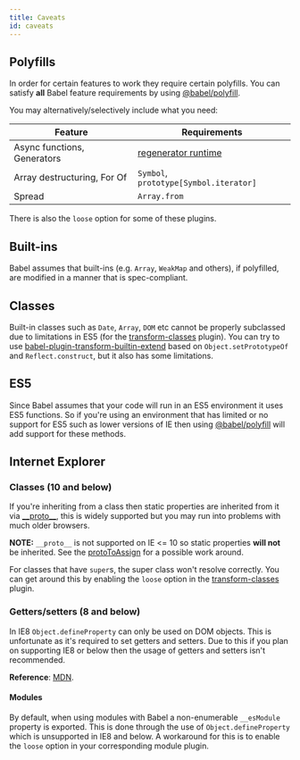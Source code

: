 ```yaml
---
title: Caveats
id: caveats
---
```


## Polyfills

In order for certain features to work they require certain polyfills. You can satisfy **all**
Babel feature requirements by using [@babel/polyfill](polyfill.md).

You may alternatively/selectively include what you need:

| Feature                     | Requirements                                                                                            |
| --------------------------- | ------------------------------------------------------------------------------------------------------- |
| Async functions, Generators | [regenerator runtime](https://github.com/facebook/regenerator/tree/master/packages/regenerator-runtime) |
| Array destructuring, For Of | `Symbol`, `prototype[Symbol.iterator]`                                                                  |
| Spread                      | `Array.from`                                                                                            |

There is also the `loose` option for some of these plugins.

## Built-ins

Babel assumes that built-ins (e.g. `Array`, `WeakMap` and others), if polyfilled, are modified in a manner that is spec-compliant.

## Classes

Built-in classes such as `Date`, `Array`, `DOM` etc cannot be properly subclassed
due to limitations in ES5 (for the [transform-classes](plugin-transform-classes.md) plugin).
You can try to use [babel-plugin-transform-builtin-extend](https://github.com/loganfsmyth/babel-plugin-transform-builtin-extend) based on `Object.setPrototypeOf` and `Reflect.construct`, but it also has some limitations.

## ES5

Since Babel assumes that your code will run in an ES5 environment it uses ES5
functions. So if you're using an environment that has limited or no support for
ES5 such as lower versions of IE then using [@babel/polyfill](polyfill.md) will add support for these methods.

## Internet Explorer

### Classes (10 and below)

If you're inheriting from a class then static properties are inherited from it
via [\_\_proto\_\_](https://developer.mozilla.org/en-US/docs/Web/JavaScript/Reference/Global_Objects/Object/proto),
this is widely supported but you may run into problems with much older browsers.

**NOTE:** `__proto__` is not supported on IE <= 10 so static properties
**will not** be inherited. See the
[protoToAssign](plugin-transform-proto-to-assign.md) for a possible work
around.

For classes that have `super`s, the super class won't resolve correctly. You can
get around this by enabling the `loose` option in the [transform-classes](plugin-transform-classes.md) plugin.

### Getters/setters (8 and below)

In IE8 `Object.defineProperty` can only be used on DOM objects. This is
unfortunate as it's required to set getters and setters. Due to this if
you plan on supporting IE8 or below then the usage of getters and setters
isn't recommended.

**Reference**: [MDN](https://developer.mozilla.org/en/docs/Web/JavaScript/Reference/Global_Objects/Object/defineProperty#Internet_Explorer_8_specific_notes).

#### Modules

By default, when using modules with Babel a non-enumerable `__esModule` property
is exported. This is done through the use of `Object.defineProperty` which is
unsupported in IE8 and below. A workaround for this is to enable the `loose` option in your corresponding module plugin.
